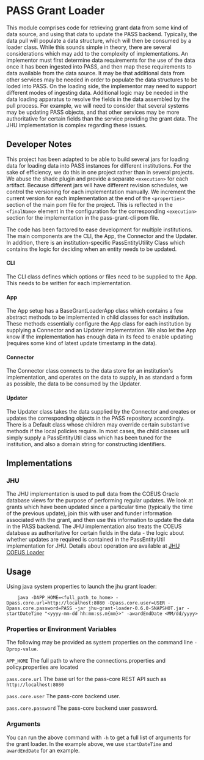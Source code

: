 # PASS Grant Loader

This module comprises code for retrieving grant data from some kind of data source, and using that data to update
the PASS backend. Typically, the data pull will populate a data structure, which will then be consumed by a loader
class. While this sounds simple in theory, there are several considerations which may add to the complexity of
implementations. An implementor must first determine data requirements for the use of the data once it has been ingested
into PASS, and then map these requirements to data available from the data source. It may be that additional data from
other services may be needed in order to populate the data structures to be loded into PASS. On the loading side, the
implementor may need to support different modes of ingesting data. Additional logic may be needed in the data loading
apparatus to resolve the fields in the data assembled by the pull process. For example, we will need to consider that
several systems may be updating PASS objects, and that other services may be more authoritative for certain fields than
the service providing the grant data. The JHU implementation is complex regarding these issues.

## Developer Notes

This project has been adapted to be able to build several jars for loading data for loading data into PASS instances for
different institutions. For the sake of efficiency, we do this in one project rather than in several projects. We abuse
the shade plugin and provide a separate `<execution>` for each artifact. Because different jars will have different
revision schedules, we control the versioning for each implementation manually. We increment the current version for
each implementation at the end of the `<properties>` section of the main pom file for the project. This is reflected in
the `<finalName>` element in the configuration for the corresponding `<execution>` section for the implementation in the
pass-grant-cli pom file.

The code has been factored to ease development for multiple institutions. The main components are the CLI, the App, the
Connector and the Updater. In addition, there is an institution-specific PassEntityUtility Class which contains the
logic for deciding when an entity needs to be updated.

#### CLI

The CLI class defines which options or files need to be supplied to the App. This needs to be written for each
implementation.

#### App

The App setup has a BaseGrantLoaderApp class which contains a few abstract methods to be implemented in child classes
for each institution. These methods essentially configure the App class for each institution by supplying a Connector
and an Updater implementation. We also let the App know if the implementation has enough data in its feed to enable
updating (requires some kind of latest update timestamp in the data).

#### Connector

The Connector class connects to the data store for an institution's implementation, and operates on the data to supply,
in as standard a form as possible, the data to be consumed by the Updater.

#### Updater

The Updater class takes the data supplied by the Connector and creates or updates the corresponding objects in the PASS
repository accordingly. There is a Default class whose children may override certain substantive methods if the local
policies require. In most cases, the child classes will simply supply a PassEntityUtil class which has been tuned for
the institution, and also a domain string for constructing identifiers.

## Implementations

### JHU

The JHU implementation is used to pull data from the COEUS Oracle database views for the purpose of performing regular
updates. We look at grants which have been updated since a particular time (typically the time of the previous update),
join this with user and funder information associated with the grant, and then use this information to update the data
in the PASS backend. The JHU implementation also treats the COEUS database as authoritative for certain fields in the
data - the logic about whether updates are required is contained in the PassEntityUtil implementation for JHU. Details
about operation are available at
[JHU COEUS Loader](JHU-README.md)

## Usage

Using java system properties to launch the jhu grant loader:
```
    java -DAPP_HOME=<full_path_to_home> -Dpass.core.url=http://localhost:8080 -Dpass.core.user=USER -Dpass.core.password=PASS -jar jhu-grant-loader-0.6.0-SNAPSHOT.jar -startDateTime "<yyyy-mm-dd hh:mm:ss.m{mm}>" -awardEndDate <MM/dd/yyyy>

```
### Properties or Environment Variables

The following may be provided as system properties on the command line `-Dprop-value`.

`APP_HOME`
The full path to where the connections.properties and policy.properties are located

`pass.core.url`
The base url for the pass-core REST API such as `http://localhost:8080`

`pass.core.user`
The pass-core backend user.

`pass.core.password`
The pass-core backend user password.

### Arguments

You can run the above command with `-h` to get a full list of arguments for the grant loader.  In the example
above, we use `startDateTime` and `awardEndDate` for an example.
